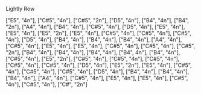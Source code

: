 Lightly Row

["E5", "4n"], ["C#5", "4n"], ["C#5", "2n"], ["D5", "4n"], ["B4", "4n"], ["B4", "2n"], ["A4", "4n"], ["B4", "4n"], ["C#5", "4n"], ["D5", "4n"], ["E5", "4n"], ["E5", "4n"], ["E5", "2n"], ["E5", "4n"], ["C#5", "4n"], ["C#5", "4n"], ["C#5", "4n"], ["D5", "4n"], ["B4", "4n"], ["B4", "4n"], ["B4", "4n"], ["A4", "4n"], ["C#5", "4n"], ["E5", "4n"], ["E5", "4n"], ["C#5", "4n"], ["C#5", "4n"], ["C#5", "2n"], ["B4", "4n"], ["B4", "4n"], ["B4", "4n"], ["B4", 4n"], ["B4", "4n"], ["C#5", "4n"], ["E5", "2n"], ["C#5", "4n"], ["C#5", "4n"], ["C#5", "4n"], ["C#5", "4n"], ["C#5", "4n"], ["D5", "4n"], ["E5", "2n"], ["E5", "4n"], ["C#5", "4n"], ["C#5", "4n"], ["C#5", "4n"], ["D5", "4n"], ["B4", "4n"], ["B4", "4n"], ["B4", "4n"], ["A4", "4n"], ["C#5", "4n"], ["E5", "4n"], ["E5", "4n"], ["C#5", "4n"], ["C#5", "4n"], ["C#", "2n"]